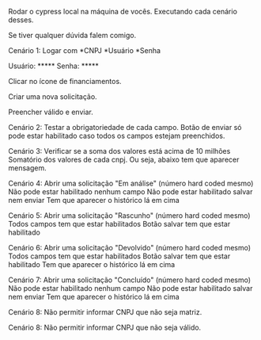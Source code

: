Rodar o cypress local na máquina de vocês.
Executando cada cenário desses.

Se tiver qualquer dúvida falem comigo.

Cenário 1:
Logar com 
*CNPJ
*Usuário
*Senha

Usuário: *****
Senha: *****

Clicar no ícone de financiamentos.

Criar uma nova solicitação.

Preencher válido e enviar.

Cenário 2:
Testar a obrigatoriedade de cada campo.
Botão de enviar só pode estar habilitado caso todos os campos estejam preenchidos.

Cenário 3:
Verificar se a soma dos valores está acima de 10 milhões
Somatório dos valores de cada cnpj.
Ou seja, abaixo tem que aparecer mensagem.

Cenário 4:
Abrir uma solicitação "Em análise" (número hard coded mesmo)
Não pode estar habilitado nenhum campo
Não pode estar habilitado salvar nem enviar
Tem que aparecer o histórico lá em cima

Cenário 5:
Abrir uma solicitação "Rascunho" (número hard coded mesmo)
Todos campos tem que estar habilitados
Botão salvar tem que estar habilitado

Cenário 6:
Abrir uma solicitação "Devolvido" (número hard coded mesmo)
Todos campos tem que estar habilitados
Botão salvar tem que estar habilitado
Tem que aparecer o histórico lá em cima

Cenário 7:
Abrir uma solicitação "Concluído" (número hard coded mesmo)
Não pode estar habilitado nenhum campo
Não pode estar habilitado salvar nem enviar
Tem que aparecer o histórico lá em cima

Cenário 8:
Não permitir informar CNPJ que não seja matriz.

Cenário 8:
Não permitir informar CNPJ que não seja válido.
